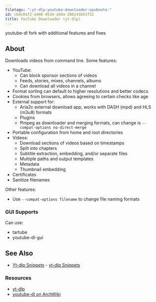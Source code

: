 ```yaml
---
filetags: ":yt-dlp:youtube:downloader:epubnote:"
id: cbdc0af2-a446-4534-a9da-286243b91f31
title: YouTube Downloader (yt-dlp)
---
```


youtube-dl fork with additional features and fixes

## About

Downloads videos from command line. Some features:

- YouTube:
  - Can block sponsor sections of videos
  - Feeds, stories, mixes, channels, albums
  - Can download all videos in a channel
- Format sorting can default to higher resolutions and better codecs
- Cookies from browsers, allows agreeing to certain checks like age
- External support for:
  - Aria2c external download app, works with DASH (mpd) and HLS (m3u8)
    formats
  - Plugins
  - ffmpeg as downloader and merging formats, can change is
    `--compat-options no-direct-merge`
- Portable configuration from home and root directories
- Videos:
  - Download sections of videos based on timestamps
  - Split into chapters
  - Subtitle extraction, embedding, and/or separate files
  - Multiple paths and output templates
  - Metadata
  - Thumbnail embedding
- Certificates
- Sanitize filenames

Other features:

- Use `--compat-options filename` to change file naming formats

### GUI Supports

Can use:

- tartube
- youtube-dl-gui

## See Also

- [Yt-dlp Snippets](../005-computer-snippets-youtube-yt-dlp) - [yt-dlp
  Snippets](id:4cc04c35-2c98-4bcf-84ef-e51148ca8e3c)

### Resources

- [yt-dlp](https://github.com/yt-dlp/yt-dlp)
- [youtube-dl on ArchWiki](https://wiki.archlinux.md/title/Youtube-dl)
